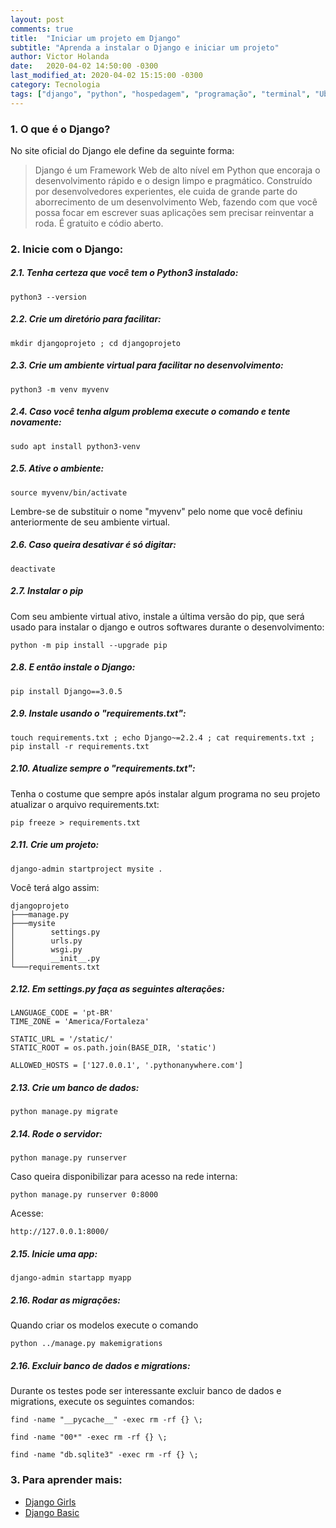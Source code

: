 ```yaml
---
layout: post
comments: true
title:  "Iniciar um projeto em Django"
subtitle: "Aprenda a instalar o Django e iniciar um projeto"
author: Victor Holanda
date:   2020-04-02 14:50:00 -0300
last_modified_at: 2020-04-02 15:15:00 -0300
category: Tecnologia
tags: ["django", "python", "hospedagem", "programação", "terminal", "Ubuntu"]
---
```


### 1.  O que é o Django?

No site oficial do Django ele define da seguinte forma:

> Django é um Framework Web de alto nível em Python que encoraja o desenvolvimento rápido e o design limpo e pragmático. Construído por desenvolvedores experientes, ele cuida de grande parte do aborrecimento de um desenvolvimento Web, fazendo com que você possa focar em escrever suas aplicações sem precisar reinventar a roda. É gratuito e códio aberto.



### 2.  Inicie com o Django:

##### 2.1.  Tenha certeza que você tem o Python3 instalado:

```
python3 --version
```

##### 2.2. Crie um diretório para facilitar:

```
mkdir djangoprojeto ; cd djangoprojeto
```

##### 2.3. Crie um ambiente virtual para facilitar no desenvolvimento:

```
python3 -m venv myvenv
```

##### 2.4. Caso você tenha algum problema execute o comando e tente novamente:

```
sudo apt install python3-venv
```

##### 2.5. Ative o ambiente:

```
source myvenv/bin/activate
```

Lembre-se de substituir o nome "myvenv" pelo nome que você definiu anteriormente de seu ambiente virtual.

##### 2.6. Caso queira desativar é só digitar:

```
deactivate
```

##### 2.7. Instalar o pip

Com seu ambiente virtual ativo, instale a última versão do pip, que será usado para instalar o django e outros softwares durante o desenvolvimento:

```
python -m pip install --upgrade pip
```

##### 2.8. E então instale o Django:

```
pip install Django==3.0.5
```

##### 2.9. Instale usando o "requirements.txt":

```
touch requirements.txt ; echo Django~=2.2.4 ; cat requirements.txt ; pip install -r requirements.txt
```

##### 2.10. Atualize sempre o "requirements.txt":

Tenha o costume que sempre após instalar algum programa no seu projeto atualizar o arquivo requirements.txt:

```
pip freeze > requirements.txt
```

##### 2.11. Crie um projeto:

```
django-admin startproject mysite .

```

Você terá algo assim:

```
djangoprojeto
├───manage.py
├───mysite
│        settings.py
│        urls.py
│        wsgi.py
│        __init__.py
└───requirements.txt
```

##### 2.12. Em _settings.py_  faça as seguintes alterações:

```
LANGUAGE_CODE = 'pt-BR'
TIME_ZONE = 'America/Fortaleza'

STATIC_URL = '/static/'
STATIC_ROOT = os.path.join(BASE_DIR, 'static')

ALLOWED_HOSTS = ['127.0.0.1', '.pythonanywhere.com']
```

##### 2.13. Crie um banco de dados:

```
python manage.py migrate
```

##### 2.14. Rode o servidor:

```
python manage.py runserver
```

Caso queira disponibilizar para acesso na rede interna:

```
python manage.py runserver 0:8000
```

Acesse:

```
http://127.0.0.1:8000/
```

##### 2.15. Inicie uma app:

```
django-admin startapp myapp
```

##### 2.16. Rodar as migrações:

Quando criar os modelos execute o comando

```
python ../manage.py makemigrations
```

##### 2.16. Excluir banco de dados e migrations:

Durante os testes pode ser interessante excluir banco de dados e migrations, execute os seguintes comandos:

```
find -name "__pycache__" -exec rm -rf {} \;
```
```
find -name "00*" -exec rm -rf {} \;
```
```
find -name "db.sqlite3" -exec rm -rf {} \;

```




### 3. Para aprender mais:

* [Django Girls](https://tutorial.djangogirls.org/pt/)
* [Django Basic](https://github.com/rg3915/tutoriais/tree/master/django-basic)